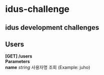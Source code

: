 # idus-challenge
## idus development challenges

## Users

**[GET] /users**   
**Parameters**   
 **name**  *string* 사용자명 조회 (Example: juho)
